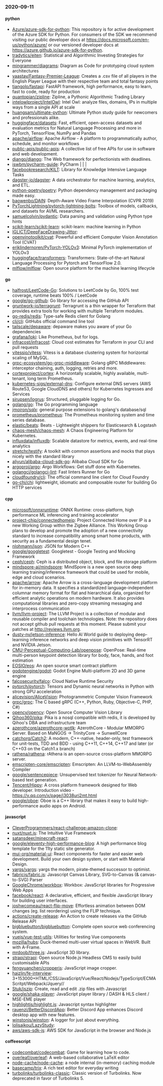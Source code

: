 ### 2020-09-11

#### python
* [Azure/azure-sdk-for-python](https://github.com/Azure/azure-sdk-for-python): This repository is for active development of the Azure SDK for Python. For consumers of the SDK we recommend visiting our public developer docs at https://docs.microsoft.com/en-us/python/azure/ or our versioned developer docs at https://azure.github.io/azure-sdk-for-python.
* [tradytics/eiten](https://github.com/tradytics/eiten): Statistical and Algorithmic Investing Strategies for Everyone
* [mingrammer/diagrams](https://github.com/mingrammer/diagrams):  Diagram as Code for prototyping cloud system architectures
* [vaastav/Fantasy-Premier-League](https://github.com/vaastav/Fantasy-Premier-League): Creates a .csv file of all players in the English Player League with their respective team and total fantasy points
* [tiangolo/fastapi](https://github.com/tiangolo/fastapi): FastAPI framework, high performance, easy to learn, fast to code, ready for production
* [quantopian/zipline](https://github.com/quantopian/zipline): Zipline, a Pythonic Algorithmic Trading Library
* [intelowlproject/IntelOwl](https://github.com/intelowlproject/IntelOwl): Intel Owl: analyze files, domains, IPs in multiple ways from a single API at scale
* [huangsam/ultimate-python](https://github.com/huangsam/ultimate-python): Ultimate Python study guide for newcomers and professionals alike.   
* [huggingface/datasets](https://github.com/huggingface/datasets):  Fast, efficient, open-access datasets and evaluation metrics for Natural Language Processing and more in PyTorch, TensorFlow, NumPy and Pandas
* [apache/airflow](https://github.com/apache/airflow): Apache Airflow - A platform to programmatically author, schedule, and monitor workflows
* [public-apis/public-apis](https://github.com/public-apis/public-apis): A collective list of free APIs for use in software and web development.
* [django/django](https://github.com/django/django): The Web framework for perfectionists with deadlines.
* [iswbm/pycharm-guide](https://github.com/iswbm/pycharm-guide): PyCharm  |  |  | 
* [facebookresearch/KILT](https://github.com/facebookresearch/KILT): Library for Knowledge Intensive Language Tasks
* [dagster-io/dagster](https://github.com/dagster-io/dagster): A data orchestrator for machine learning, analytics, and ETL.
* [python-poetry/poetry](https://github.com/python-poetry/poetry): Python dependency management and packaging made easy.
* [baowenbo/DAIN](https://github.com/baowenbo/DAIN): Depth-Aware Video Frame Interpolation (CVPR 2019)
* [PyTorchLightning/pytorch-lightning-bolts](https://github.com/PyTorchLightning/pytorch-lightning-bolts): Toolbox of models, callbacks, and datasets for AI/ML researchers.
* [samuelcolvin/pydantic](https://github.com/samuelcolvin/pydantic): Data parsing and validation using Python type hints
* [scikit-learn/scikit-learn](https://github.com/scikit-learn/scikit-learn): scikit-learn: machine learning in Python
* [IGLICT/DeepFaceDrawing-Jittor](https://github.com/IGLICT/DeepFaceDrawing-Jittor): 
* [openvinotoolkit/cvat](https://github.com/openvinotoolkit/cvat): Powerful and efficient Computer Vision Annotation Tool (CVAT)
* [eriklindernoren/PyTorch-YOLOv3](https://github.com/eriklindernoren/PyTorch-YOLOv3): Minimal PyTorch implementation of YOLOv3
* [huggingface/transformers](https://github.com/huggingface/transformers): Transformers: State-of-the-art Natural Language Processing for Pytorch and TensorFlow 2.0.
* [mlflow/mlflow](https://github.com/mlflow/mlflow): Open source platform for the machine learning lifecycle

#### go
* [halfrost/LeetCode-Go](https://github.com/halfrost/LeetCode-Go):  Solutions to LeetCode by Go, 100% test coverage, runtime beats 100% / LeetCode 
* [google/go-github](https://github.com/google/go-github): Go library for accessing the GitHub API
* [gruntwork-io/terragrunt](https://github.com/gruntwork-io/terragrunt): Terragrunt is a thin wrapper for Terraform that provides extra tools for working with multiple Terraform modules.
* [go-redis/redis](https://github.com/go-redis/redis): Type-safe Redis client for Golang
* [cli/cli](https://github.com/cli/cli): GitHubs official command line tool
* [tailscale/depaware](https://github.com/tailscale/depaware): depaware makes you aware of your Go dependencies
* [grafana/loki](https://github.com/grafana/loki): Like Prometheus, but for logs.
* [infracost/infracost](https://github.com/infracost/infracost): Cloud cost estimates for Terraform in your CLI and pull requests 
* [vitessio/vitess](https://github.com/vitessio/vitess): Vitess is a database clustering system for horizontal scaling of MySQL.
* [grpc-ecosystem/go-grpc-middleware](https://github.com/grpc-ecosystem/go-grpc-middleware): Golang gRPC Middlewares: interceptor chaining, auth, logging, retries and more.
* [cortexproject/cortex](https://github.com/cortexproject/cortex): A horizontally scalable, highly available, multi-tenant, long term Prometheus.
* [kubernetes-sigs/external-dns](https://github.com/kubernetes-sigs/external-dns): Configure external DNS servers (AWS Route53, Google CloudDNS and others) for Kubernetes Ingresses and Services
* [sirupsen/logrus](https://github.com/sirupsen/logrus): Structured, pluggable logging for Go.
* [golang/go](https://github.com/golang/go): The Go programming language
* [jmoiron/sqlx](https://github.com/jmoiron/sqlx): general purpose extensions to golang's database/sql
* [prometheus/prometheus](https://github.com/prometheus/prometheus): The Prometheus monitoring system and time series database.
* [elastic/beats](https://github.com/elastic/beats):  Beats - Lightweight shippers for Elasticsearch & Logstash
* [chaos-mesh/chaos-mesh](https://github.com/chaos-mesh/chaos-mesh): A Chaos Engineering Platform for Kubernetes.
* [influxdata/influxdb](https://github.com/influxdata/influxdb): Scalable datastore for metrics, events, and real-time analytics
* [stretchr/testify](https://github.com/stretchr/testify): A toolkit with common assertions and mocks that plays nicely with the standard library
* [aliyun/alibaba-cloud-sdk-go](https://github.com/aliyun/alibaba-cloud-sdk-go): Alibaba Cloud SDK for Go
* [argoproj/argo](https://github.com/argoproj/argo): Argo Workflows: Get stuff done with Kubernetes.
* [golangci/golangci-lint](https://github.com/golangci/golangci-lint): Fast linters Runner for Go
* [cloudfoundry/cli](https://github.com/cloudfoundry/cli): The official command line client for Cloud Foundry
* [go-chi/chi](https://github.com/go-chi/chi): lightweight, idiomatic and composable router for building Go HTTP services

#### cpp
* [microsoft/onnxruntime](https://github.com/microsoft/onnxruntime): ONNX Runtime: cross-platform, high performance ML inferencing and training accelerator
* [project-chip/connectedhomeip](https://github.com/project-chip/connectedhomeip): Project Connected Home over IP is a new Working Group within the Zigbee Alliance. This Working Group plans to develop and promote the adoption of a new connectivity standard to increase compatibility among smart home products, with security as a fundamental design tenet.
* [nlohmann/json](https://github.com/nlohmann/json): JSON for Modern C++
* [google/googletest](https://github.com/google/googletest): Googletest - Google Testing and Mocking Framework
* [ceph/ceph](https://github.com/ceph/ceph): Ceph is a distributed object, block, and file storage platform
* [mindspore-ai/mindspore](https://github.com/mindspore-ai/mindspore): MindSpore is a new open source deep learning training/inference framework that could be used for mobile, edge and cloud scenarios.
* [apache/arrow](https://github.com/apache/arrow): Apache Arrow is a cross-language development platform for in-memory data. It specifies a standardized language-independent columnar memory format for flat and hierarchical data, organized for efficient analytic operations on modern hardware. It also provides computational libraries and zero-copy streaming messaging and interprocess communication
* [llvm/llvm-project](https://github.com/llvm/llvm-project): The LLVM Project is a collection of modular and reusable compiler and toolchain technologies. Note: the repository does not accept github pull requests at this moment. Please submit your patches at http://reviews.llvm.org.
* [dusty-nv/jetson-inference](https://github.com/dusty-nv/jetson-inference): Hello AI World guide to deploying deep-learning inference networks and deep vision primitives with TensorRT and NVIDIA Jetson.
* [CMU-Perceptual-Computing-Lab/openpose](https://github.com/CMU-Perceptual-Computing-Lab/openpose): OpenPose: Real-time multi-person keypoint detection library for body, face, hands, and foot estimation
* [EOSIO/eos](https://github.com/EOSIO/eos): An open source smart contract platform
* [godotengine/godot](https://github.com/godotengine/godot): Godot Engine  Multi-platform 2D and 3D game engine
* [falcosecurity/falco](https://github.com/falcosecurity/falco): Cloud Native Runtime Security
* [pytorch/pytorch](https://github.com/pytorch/pytorch): Tensors and Dynamic neural networks in Python with strong GPU acceleration
* [alicevision/AliceVision](https://github.com/alicevision/AliceVision): Photogrammetric Computer Vision Framework
* [grpc/grpc](https://github.com/grpc/grpc): The C based gRPC (C++, Python, Ruby, Objective-C, PHP, C#)
* [opencv/opencv](https://github.com/opencv/opencv): Open Source Computer Vision Library
* [Qihoo360/pika](https://github.com/Qihoo360/pika): Pika is a nosql compatible with redis, it is developed by Qihoo's DBA and infrastructure team
* [azerothcore/azerothcore-wotlk](https://github.com/azerothcore/azerothcore-wotlk): AzerothCore - Modular MMORPG Server. Based on MaNGOS -> TrinityCore -> SunwellCore
* [catchorg/Catch2](https://github.com/catchorg/Catch2): A modern, C++-native, header-only, test framework for unit-tests, TDD and BDD - using C++11, C++14, C++17 and later (or C++03 on the Catch1.x branch)
* [rathena/rathena](https://github.com/rathena/rathena): rAthena is an open-source cross-platform MMORPG server.
* [emscripten-core/emscripten](https://github.com/emscripten-core/emscripten): Emscripten: An LLVM-to-WebAssembly Compiler
* [google/sentencepiece](https://github.com/google/sentencepiece): Unsupervised text tokenizer for Neural Network-based text generation.
* [Tencent/Hippy](https://github.com/Tencent/Hippy): A cross platform framework designed for Web developer. Introduction video - https://v.qq.com/x/page/i3038urj2mt.html
* [google/oboe](https://github.com/google/oboe): Oboe is a C++ library that makes it easy to build high-performance audio apps on Android.

#### javascript
* [CleverProgrammers/react-challenge-amazon-clone](https://github.com/CleverProgrammers/react-challenge-amazon-clone): 
* [nuxt/nuxt.js](https://github.com/nuxt/nuxt.js): The Intuitive Vue Framework
* [satansdeer/minecraft-react](https://github.com/satansdeer/minecraft-react): 
* [google/eleventy-high-performance-blog](https://github.com/google/eleventy-high-performance-blog): A high performance blog template for the 11ty static site generator.
* [mui-org/material-ui](https://github.com/mui-org/material-ui): React components for faster and easier web development. Build your own design system, or start with Material Design.
* [yargs/yargs](https://github.com/yargs/yargs): yargs the modern, pirate-themed successor to optimist.
* [fabricjs/fabric.js](https://github.com/fabricjs/fabric.js): Javascript Canvas Library, SVG-to-Canvas (& canvas-to-SVG) Parser
* [GoogleChrome/workbox](https://github.com/GoogleChrome/workbox):  Workbox: JavaScript libraries for Progressive Web Apps
* [facebook/react](https://github.com/facebook/react): A declarative, efficient, and flexible JavaScript library for building user interfaces.
* [joshwcomeau/react-flip-move](https://github.com/joshwcomeau/react-flip-move): Effortless animation between DOM changes (eg. list reordering) using the FLIP technique.
* [actions/create-release](https://github.com/actions/create-release): An Action to create releases via the GitHub Release API
* [bigbluebutton/bigbluebutton](https://github.com/bigbluebutton/bigbluebutton): Complete open source web conferencing system.
* [vuejs/vue-test-utils](https://github.com/vuejs/vue-test-utils):  Utilities for testing Vue components
* [mozilla/hubs](https://github.com/mozilla/hubs): Duck-themed multi-user virtual spaces in WebVR. Built with A-Frame.
* [mrdoob/three.js](https://github.com/mrdoob/three.js): JavaScript 3D library.
* [strapi/strapi](https://github.com/strapi/strapi):  Open source Node.js Headless CMS to easily build customisable APIs
* [fengyuanchen/cropperjs](https://github.com/fengyuanchen/cropperjs): JavaScript image cropper.
* [haizlin/fe-interview](https://github.com/haizlin/fe-interview):  3+153000+HTML/CSS/JavaScript/Vue/React/Nodejs/TypeScript/ECMAScritpt/Webpack/Jquery//
* [Stuk/jszip](https://github.com/Stuk/jszip): Create, read and edit .zip files with Javascript
* [google/shaka-player](https://github.com/google/shaka-player): JavaScript player library / DASH & HLS client / MSE-EME player
* [highlightjs/highlight.js](https://github.com/highlightjs/highlight.js): Javascript syntax highlighter
* [rauenzi/BetterDiscordApp](https://github.com/rauenzi/BetterDiscordApp): Better Discord App enhances Discord desktop app with new features.
* [winstonjs/winston](https://github.com/winstonjs/winston): A logger for just about everything.
* [lolisaikou/LazyStudy](https://github.com/lolisaikou/LazyStudy): 
* [aws/aws-sdk-js](https://github.com/aws/aws-sdk-js): AWS SDK for JavaScript in the browser and Node.js

#### coffeescript
* [codecombat/codecombat](https://github.com/codecombat/codecombat): Game for learning how to code.
* [overleaf/overleaf](https://github.com/overleaf/overleaf): A web-based collaborative LaTeX editor
* [node-cache/node-cache](https://github.com/node-cache/node-cache): a node internal (in-memory) caching module
* [basecamp/trix](https://github.com/basecamp/trix): A rich text editor for everyday writing
* [turbolinks/turbolinks-classic](https://github.com/turbolinks/turbolinks-classic): Classic version of Turbolinks. Now deprecated in favor of Turbolinks 5.
